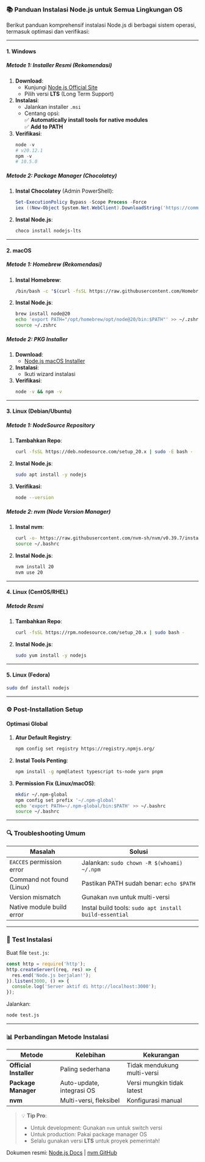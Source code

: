 ### 📚 **Panduan Instalasi Node.js untuk Semua Lingkungan OS**  
Berikut panduan komprehensif instalasi Node.js di berbagai sistem operasi, termasuk optimasi dan verifikasi:

---

#### **1. Windows**  
##### **Metode 1: Installer Resmi (Rekomendasi)**  
1. **Download**:  
   - Kunjungi [Node.js Official Site](https://nodejs.org)  
   - Pilih versi **LTS** (Long Term Support)  
2. **Instalasi**:  
   - Jalankan installer `.msi`  
   - Centang opsi:  
     ✅ **Automatically install tools for native modules**  
     ✅ **Add to PATH**  
3. **Verifikasi**:  
   ```powershell
   node -v
   # v20.12.1
   npm -v
   # 10.5.0
   ```

##### **Metode 2: Package Manager (Chocolatey)**  
1. **Instal Chocolatey** (Admin PowerShell):  
   ```powershell
   Set-ExecutionPolicy Bypass -Scope Process -Force
   iex ((New-Object System.Net.WebClient).DownloadString('https://community.chocolatey.org/install.ps1'))
   ```
2. **Instal Node.js**:  
   ```powershell
   choco install nodejs-lts
   ```

---

#### **2. macOS**  
##### **Metode 1: Homebrew (Rekomendasi)**  
1. **Instal Homebrew**:  
   ```bash
   /bin/bash -c "$(curl -fsSL https://raw.githubusercontent.com/Homebrew/install/HEAD/install.sh)"
   ```
2. **Instal Node.js**:  
   ```bash
   brew install node@20
   echo 'export PATH="/opt/homebrew/opt/node@20/bin:$PATH"' >> ~/.zshrc
   source ~/.zshrc
   ```

##### **Metode 2: PKG Installer**  
1. **Download**:  
   - [Node.js macOS Installer](https://nodejs.org/dist/v20.12.1/node-v20.12.1.pkg)  
2. **Instalasi**:  
   - Ikuti wizard instalasi  
3. **Verifikasi**:  
   ```bash
   node -v && npm -v
   ```

---

#### **3. Linux (Debian/Ubuntu)**  
##### **Metode 1: NodeSource Repository**  
1. **Tambahkan Repo**:  
   ```bash
   curl -fsSL https://deb.nodesource.com/setup_20.x | sudo -E bash -
   ```
2. **Instal Node.js**:  
   ```bash
   sudo apt install -y nodejs
   ```
3. **Verifikasi**:  
   ```bash
   node --version
   ```

##### **Metode 2: nvm (Node Version Manager)**  
1. **Instal nvm**:  
   ```bash
   curl -o- https://raw.githubusercontent.com/nvm-sh/nvm/v0.39.7/install.sh | bash
   source ~/.bashrc
   ```
2. **Instal Node.js**:  
   ```bash
   nvm install 20
   nvm use 20
   ```

---

#### **4. Linux (CentOS/RHEL)**  
##### **Metode Resmi**  
1. **Tambahkan Repo**:  
   ```bash
   curl -fsSL https://rpm.nodesource.com/setup_20.x | sudo bash -
   ```
2. **Instal Node.js**:  
   ```bash
   sudo yum install -y nodejs
   ```

---

#### **5. Linux (Fedora)**  
```bash
sudo dnf install nodejs
```

---

### ⚙️ **Post-Installation Setup**  
#### **Optimasi Global**  
1. **Atur Default Registry**:  
   ```bash
   npm config set registry https://registry.npmjs.org/
   ```
2. **Instal Tools Penting**:  
   ```bash
   npm install -g npm@latest typescript ts-node yarn pnpm
   ```
3. **Permission Fix (Linux/macOS)**:  
   ```bash
   mkdir ~/.npm-global
   npm config set prefix '~/.npm-global'
   echo 'export PATH=~/.npm-global/bin:$PATH' >> ~/.bashrc
   source ~/.bashrc
   ```

---

### 🔍 **Troubleshooting Umum**  
| Masalah | Solusi |  
|---------|--------|  
| `EACCES` permission error | Jalankan: `sudo chown -R $(whoami) ~/.npm` |  
| Command not found (Linux) | Pastikan PATH sudah benar: `echo $PATH` |  
| Version mismatch | Gunakan `nvm` untuk multi-versi |  
| Native module build error | Instal build tools: `sudo apt install build-essential` |

---

### 🧪 **Test Instalasi**  
Buat file `test.js`:  
```javascript
const http = require('http');
http.createServer((req, res) => {
  res.end('Node.js berjalan!');
}).listen(3000, () => {
  console.log('Server aktif di http://localhost:3000');
});
```
Jalankan:  
```bash
node test.js
```

---

### 📊 **Perbandingan Metode Instalasi**  
| Metode | Kelebihan | Kekurangan |  
|--------|-----------|------------|  
| **Official Installer** | Paling sederhana | Tidak mendukung multi-versi |  
| **Package Manager** | Auto-update, integrasi OS | Versi mungkin tidak latest |  
| **nvm** | Multi-versi, fleksibel | Konfigurasi manual |  

> 💡 **Tip Pro**:  
> - Untuk development: Gunakan `nvm` untuk switch versi  
> - Untuk production: Pakai package manager OS  
> - Selalu gunakan versi **LTS** untuk proyek pemerintah!  

Dokumen resmi: [Node.js Docs](https://nodejs.org/en/docs/) | [nvm GitHub](https://github.com/nvm-sh/nvm)
